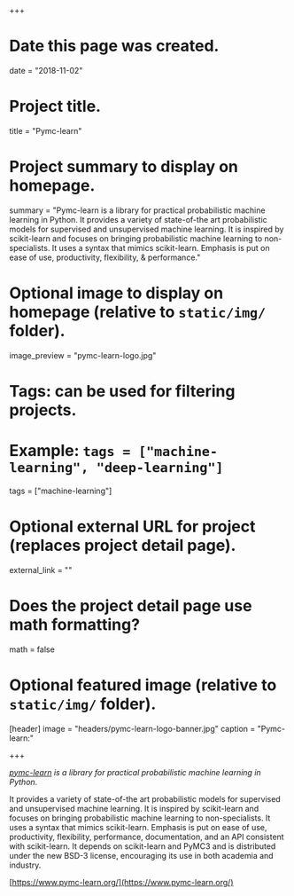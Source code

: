 +++
# Date this page was created.
date = "2018-11-02"

# Project title.
title = "Pymc-learn"

# Project summary to display on homepage.
summary = "Pymc-learn is a library for practical probabilistic machine learning in Python. It provides a variety of state-of-the art probabilistic models for supervised and unsupervised machine learning. It is inspired by scikit-learn and focuses on bringing probabilistic machine learning to non-specialists. It uses a syntax that mimics scikit-learn. Emphasis is put on ease of use, productivity, flexibility, & performance."

# Optional image to display on homepage (relative to `static/img/` folder).
image_preview = "pymc-learn-logo.jpg"

# Tags: can be used for filtering projects.
# Example: `tags = ["machine-learning", "deep-learning"]`
tags = ["machine-learning"]

# Optional external URL for project (replaces project detail page).
external_link = ""

# Does the project detail page use math formatting?
math = false

# Optional featured image (relative to `static/img/` folder).
[header]
image = "headers/pymc-learn-logo-banner.jpg"
caption = "Pymc-learn:"

+++

*[pymc-learn](https://www.pymc-learn.org/) is a library for practical probabilistic machine learning in Python*.

It provides a variety of state-of-the art probabilistic models for supervised and unsupervised machine learning. It is inspired by scikit-learn and focuses on bringing probabilistic machine learning to non-specialists. It uses a syntax that mimics scikit-learn. Emphasis is put on ease of use, productivity, flexibility, performance, documentation, and an API consistent with scikit-learn. It depends on scikit-learn and PyMC3 and is distributed under the new BSD-3 license, encouraging its use in both academia and industry.

[https://www.pymc-learn.org/](https://www.pymc-learn.org/)
